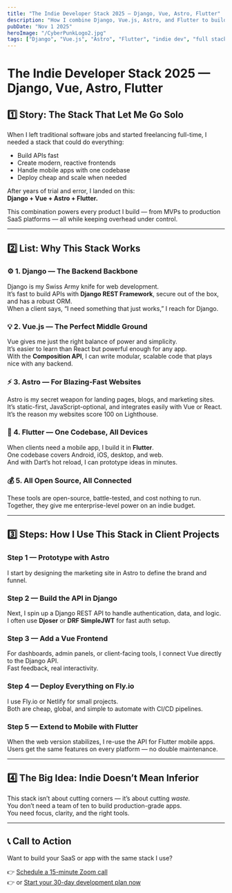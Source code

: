 ```yaml
---
title: "The Indie Developer Stack 2025 — Django, Vue, Astro, Flutter"
description: "How I combine Django, Vue.js, Astro, and Flutter to build scalable apps fast — a full-stack workflow for indie founders and solo developers."
pubDate: "Nov 1 2025"
heroImage: "/CyberPunkLogo2.jpg"
tags: ["Django", "Vue.js", "Astro", "Flutter", "indie dev", "full stack"]
---
```


# The Indie Developer Stack 2025 — Django, Vue, Astro, Flutter

## 1️⃣ Story: The Stack That Let Me Go Solo

When I left traditional software jobs and started freelancing full-time, I needed a stack that could do everything:  
- Build APIs fast  
- Create modern, reactive frontends  
- Handle mobile apps with one codebase  
- Deploy cheap and scale when needed  

After years of trial and error, I landed on this:  
**Django + Vue + Astro + Flutter.**

This combination powers every product I build — from MVPs to production SaaS platforms — all while keeping overhead under control.

---

## 2️⃣ List: Why This Stack Works

### ⚙️ 1. Django — The Backend Backbone
Django is my Swiss Army knife for web development.  
It’s fast to build APIs with **Django REST Framework**, secure out of the box, and has a robust ORM.  
When a client says, “I need something that just works,” I reach for Django.

### 💡 2. Vue.js — The Perfect Middle Ground
Vue gives me just the right balance of power and simplicity.  
It’s easier to learn than React but powerful enough for any app.  
With the **Composition API**, I can write modular, scalable code that plays nice with any backend.

### ⚡ 3. Astro — For Blazing-Fast Websites
Astro is my secret weapon for landing pages, blogs, and marketing sites.  
It’s static-first, JavaScript-optional, and integrates easily with Vue or React.  
It’s the reason my websites score 100 on Lighthouse.

### 📱 4. Flutter — One Codebase, All Devices
When clients need a mobile app, I build it in **Flutter**.  
One codebase covers Android, iOS, desktop, and web.  
And with Dart’s hot reload, I can prototype ideas in minutes.

### 💰 5. All Open Source, All Connected
These tools are open-source, battle-tested, and cost nothing to run.  
Together, they give me enterprise-level power on an indie budget.

---

## 3️⃣ Steps: How I Use This Stack in Client Projects

### Step 1 — Prototype with Astro
I start by designing the marketing site in Astro to define the brand and funnel.

### Step 2 — Build the API in Django
Next, I spin up a Django REST API to handle authentication, data, and logic.  
I often use **Djoser** or **DRF SimpleJWT** for fast auth setup.

### Step 3 — Add a Vue Frontend
For dashboards, admin panels, or client-facing tools, I connect Vue directly to the Django API.  
Fast feedback, real interactivity.

### Step 4 — Deploy Everything on Fly.io
I use Fly.io or Netlify for small projects.  
Both are cheap, global, and simple to automate with CI/CD pipelines.

### Step 5 — Extend to Mobile with Flutter
When the web version stabilizes, I re-use the API for Flutter mobile apps.  
Users get the same features on every platform — no double maintenance.

---

## 4️⃣ The Big Idea: Indie Doesn’t Mean Inferior

This stack isn’t about cutting corners — it’s about cutting *waste.*  
You don’t need a team of ten to build production-grade apps.  
You need focus, clarity, and the right tools.

---

## 📞 Call to Action

Want to build your SaaS or app with the same stack I use?

👉 [Schedule a 15-minute Zoom call](https://calendly.com/baileyburnsed/15min)  
👉 or [Start your 30-day development plan now](https://baileyburnsed.dev/)

